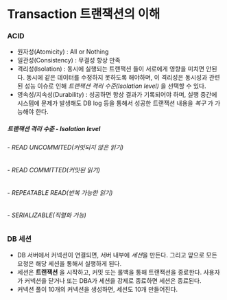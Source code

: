 # Transaction 트랜잭션의 이해

### ACID
- 원자성(Atomicity) : All or Nothing
- 일관성(Consistency) : 무결성 항상 만족
- 격리성(Isolation) : 동시에 실행되는 트랜잭션 들이 서로에게 영향을 미치면 안된다. 동시에 같은 데이터를 수정하지 못하도록 해야하며, 이 격리성은 동시성과 관련된 성능 이슈로 인해 *트랜잭션 격리 수준(Isolation level)* 을 선택할 수 있다.
- 영속성/지속성(Durability) : 성공하면 항상 결과가 기록되어야 하며, 실행 중간에 시스템에 문제가 발생해도 DB log 등을 통해서 성공한 트랜잭션 내용을 *복구* 가 가능해야 한다.

##### 트랜잭션 격리 수준 - Isolation level
###### - READ UNCOMMITED(커밋되지 않은 읽기)
###### - READ COMMITTED(커밋된 읽기)
###### - REPEATABLE READ(반복 가능한 읽기)
###### - SERIALIZABLE(직렬화 가능) 

### DB 세션
- DB 서버에서 커넥션이 연결되면, 서버 내부에 *세션*을 만든다. 그리고 앞으로 모든 요청은 해당 세션을 통해서 실행하게 된다.
- 세션은 **트랜잭션** 을 시작하고, 커밋 또는 롤백을 통해 트랜잭션을 종료한다. 사용자가 커넥션을 닫거나 또는 DBA가 세션을 강제로 종료하면 세션은 종료된다.
- 커넥션 풀이 10개의 커넥션을 생성하면, 세션도 10개 만들어진다.
